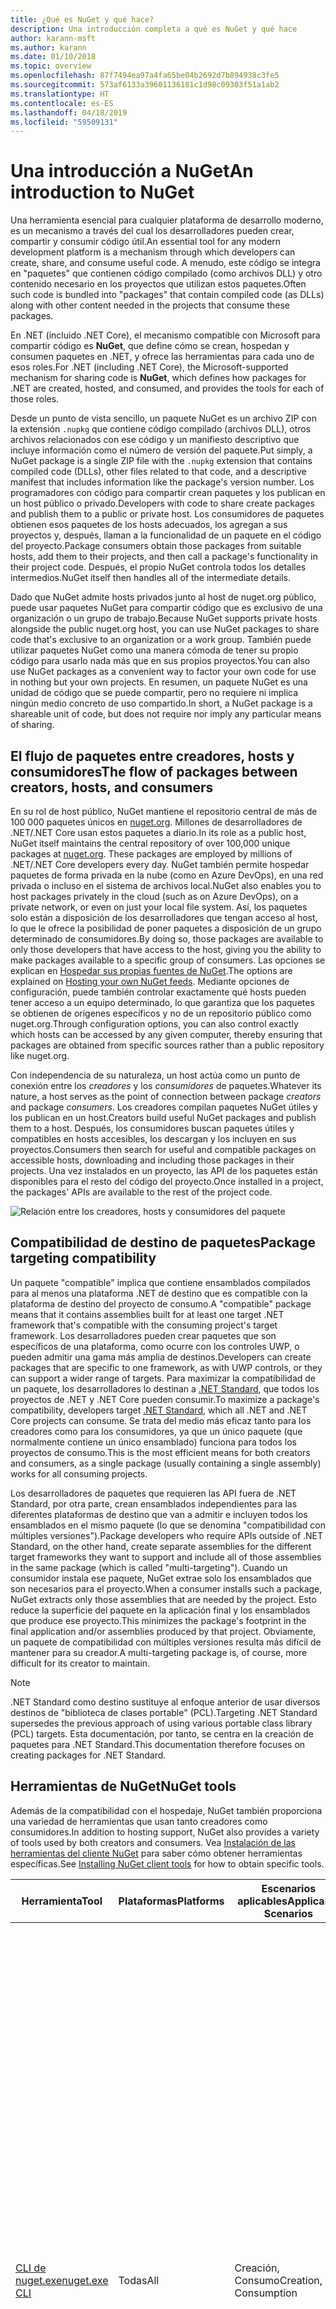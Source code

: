 ```yaml
---
title: ¿Qué es NuGet y qué hace?
description: Una introducción completa a qué es NuGet y qué hace
author: karann-msft
ms.author: karann
ms.date: 01/10/2018
ms.topic: overview
ms.openlocfilehash: 87f7494ea97a4fa65be04b2692d7b894938c3fe5
ms.sourcegitcommit: 573af6133a39601136181c1d98c09303f51a1ab2
ms.translationtype: HT
ms.contentlocale: es-ES
ms.lasthandoff: 04/18/2019
ms.locfileid: "59509131"
---
```

# <a name="an-introduction-to-nuget"></a><span data-ttu-id="dc6cf-103">Una introducción a NuGet</span><span class="sxs-lookup"><span data-stu-id="dc6cf-103">An introduction to NuGet</span></span>

<span data-ttu-id="dc6cf-104">Una herramienta esencial para cualquier plataforma de desarrollo moderno, es un mecanismo a través del cual los desarrolladores pueden crear, compartir y consumir código útil.</span><span class="sxs-lookup"><span data-stu-id="dc6cf-104">An essential tool for any modern development platform is a mechanism through which developers can create, share, and consume useful code.</span></span> <span data-ttu-id="dc6cf-105">A menudo, este código se integra en "paquetes" que contienen código compilado (como archivos DLL) y otro contenido necesario en los proyectos que utilizan estos paquetes.</span><span class="sxs-lookup"><span data-stu-id="dc6cf-105">Often such code is bundled into "packages" that contain compiled code (as DLLs) along with other content needed in the projects that consume these packages.</span></span>

<span data-ttu-id="dc6cf-106">En .NET (incluido .NET Core), el mecanismo compatible con Microsoft para compartir código es **NuGet**, que define cómo se crean, hospedan y consumen paquetes en .NET, y ofrece las herramientas para cada uno de esos roles.</span><span class="sxs-lookup"><span data-stu-id="dc6cf-106">For .NET (including .NET Core), the Microsoft-supported mechanism for sharing code is **NuGet**, which defines how packages for .NET are created, hosted, and consumed, and provides the tools for each of those roles.</span></span>

<span data-ttu-id="dc6cf-107">Desde un punto de vista sencillo, un paquete NuGet es un archivo ZIP con la extensión `.nupkg` que contiene código compilado (archivos DLL), otros archivos relacionados con ese código y un manifiesto descriptivo que incluye información como el número de versión del paquete.</span><span class="sxs-lookup"><span data-stu-id="dc6cf-107">Put simply, a NuGet package is a single ZIP file with the `.nupkg` extension that contains compiled code (DLLs), other files related to that code, and a descriptive manifest that includes information like the package's version number.</span></span> <span data-ttu-id="dc6cf-108">Los programadores con código para compartir crean paquetes y los publican en un host público o privado.</span><span class="sxs-lookup"><span data-stu-id="dc6cf-108">Developers with code to share create packages and publish them to a public or private host.</span></span> <span data-ttu-id="dc6cf-109">Los consumidores de paquetes obtienen esos paquetes de los hosts adecuados, los agregan a sus proyectos y, después, llaman a la funcionalidad de un paquete en el código del proyecto.</span><span class="sxs-lookup"><span data-stu-id="dc6cf-109">Package consumers obtain those packages from suitable hosts, add them to their projects, and then call a package's functionality in their project code.</span></span> <span data-ttu-id="dc6cf-110">Después, el propio NuGet controla todos los detalles intermedios.</span><span class="sxs-lookup"><span data-stu-id="dc6cf-110">NuGet itself then handles all of the intermediate details.</span></span>

<span data-ttu-id="dc6cf-111">Dado que NuGet admite hosts privados junto al host de nuget.org público, puede usar paquetes NuGet para compartir código que es exclusivo de una organización o un grupo de trabajo.</span><span class="sxs-lookup"><span data-stu-id="dc6cf-111">Because NuGet supports private hosts alongside the public nuget.org host, you can use NuGet packages to share code that's exclusive to an organization or a work group.</span></span> <span data-ttu-id="dc6cf-112">También puede utilizar paquetes NuGet como una manera cómoda de tener su propio código para usarlo nada más que en sus propios proyectos.</span><span class="sxs-lookup"><span data-stu-id="dc6cf-112">You can also use NuGet packages as a convenient way to factor your own code for use in nothing but your own projects.</span></span> <span data-ttu-id="dc6cf-113">En resumen, un paquete NuGet es una unidad de código que se puede compartir, pero no requiere ni implica ningún medio concreto de uso compartido.</span><span class="sxs-lookup"><span data-stu-id="dc6cf-113">In short, a NuGet package is a shareable unit of code, but does not require nor imply any particular means of sharing.</span></span>

## <a name="the-flow-of-packages-between-creators-hosts-and-consumers"></a><span data-ttu-id="dc6cf-114">El flujo de paquetes entre creadores, hosts y consumidores</span><span class="sxs-lookup"><span data-stu-id="dc6cf-114">The flow of packages between creators, hosts, and consumers</span></span>

<span data-ttu-id="dc6cf-115">En su rol de host público, NuGet mantiene el repositorio central de más de 100 000 paquetes únicos en [nuget.org](https://www.nuget.org). Millones de desarrolladores de .NET/.NET Core usan estos paquetes a diario.</span><span class="sxs-lookup"><span data-stu-id="dc6cf-115">In its role as a public host, NuGet itself maintains the central repository of over 100,000 unique packages at [nuget.org](https://www.nuget.org). These packages are employed by millions of .NET/.NET Core developers every day.</span></span> <span data-ttu-id="dc6cf-116">NuGet también permite hospedar paquetes de forma privada en la nube (como en Azure DevOps), en una red privada o incluso en el sistema de archivos local.</span><span class="sxs-lookup"><span data-stu-id="dc6cf-116">NuGet also enables you to host packages privately in the cloud (such as on Azure DevOps), on a private network, or even on just your local file system.</span></span> <span data-ttu-id="dc6cf-117">Así, los paquetes solo están a disposición de los desarrolladores que tengan acceso al host, lo que le ofrece la posibilidad de poner paquetes a disposición de un grupo determinado de consumidores.</span><span class="sxs-lookup"><span data-stu-id="dc6cf-117">By doing so, those packages are available to only those developers that have access to the host, giving you the ability to make packages available to a specific group of consumers.</span></span> <span data-ttu-id="dc6cf-118">Las opciones se explican en [Hospedar sus propias fuentes de NuGet](hosting-packages/overview.md).</span><span class="sxs-lookup"><span data-stu-id="dc6cf-118">The options are explained on [Hosting your own NuGet feeds](hosting-packages/overview.md).</span></span> <span data-ttu-id="dc6cf-119">Mediante opciones de configuración, puede también controlar exactamente qué hosts pueden tener acceso a un equipo determinado, lo que garantiza que los paquetes se obtienen de orígenes específicos y no de un repositorio público como nuget.org.</span><span class="sxs-lookup"><span data-stu-id="dc6cf-119">Through configuration options, you can also control exactly which hosts can be accessed by any given computer, thereby ensuring that packages are obtained from specific sources rather than a public repository like nuget.org.</span></span>

<span data-ttu-id="dc6cf-120">Con independencia de su naturaleza, un host actúa como un punto de conexión entre los *creadores* y los *consumidores* de paquetes.</span><span class="sxs-lookup"><span data-stu-id="dc6cf-120">Whatever its nature, a host serves as the point of connection between package *creators* and package *consumers*.</span></span> <span data-ttu-id="dc6cf-121">Los creadores compilan paquetes NuGet útiles y los publican en un host.</span><span class="sxs-lookup"><span data-stu-id="dc6cf-121">Creators build useful NuGet packages and publish them to a host.</span></span> <span data-ttu-id="dc6cf-122">Después, los consumidores buscan paquetes útiles y compatibles en hosts accesibles, los descargan y los incluyen en sus proyectos.</span><span class="sxs-lookup"><span data-stu-id="dc6cf-122">Consumers then search for useful and compatible packages on accessible hosts, downloading and including those packages in their projects.</span></span> <span data-ttu-id="dc6cf-123">Una vez instalados en un proyecto, las API de los paquetes están disponibles para el resto del código del proyecto.</span><span class="sxs-lookup"><span data-stu-id="dc6cf-123">Once installed in a project, the packages' APIs are available to the rest of the project code.</span></span>

![Relación entre los creadores, hosts y consumidores del paquete](media/nuget-roles.png)

## <a name="package-targeting-compatibility"></a><span data-ttu-id="dc6cf-125">Compatibilidad de destino de paquetes</span><span class="sxs-lookup"><span data-stu-id="dc6cf-125">Package targeting compatibility</span></span>

<span data-ttu-id="dc6cf-126">Un paquete "compatible" implica que contiene ensamblados compilados para al menos una plataforma .NET de destino que es compatible con la plataforma de destino del proyecto de consumo.</span><span class="sxs-lookup"><span data-stu-id="dc6cf-126">A "compatible" package means that it contains assemblies built for at least one target .NET framework that's compatible with the consuming project's target framework.</span></span> <span data-ttu-id="dc6cf-127">Los desarrolladores pueden crear paquetes que son específicos de una plataforma, como ocurre con los controles UWP, o pueden admitir una gama más amplia de destinos.</span><span class="sxs-lookup"><span data-stu-id="dc6cf-127">Developers can create packages that are specific to one framework, as with UWP controls, or they can support a wider range of targets.</span></span> <span data-ttu-id="dc6cf-128">Para maximizar la compatibilidad de un paquete, los desarrolladores lo destinan a [.NET Standard](/dotnet/standard/net-standard), que todos los proyectos de .NET y .NET Core pueden consumir.</span><span class="sxs-lookup"><span data-stu-id="dc6cf-128">To maximize a package's compatibility, developers target [.NET Standard](/dotnet/standard/net-standard), which all .NET and .NET Core projects can consume.</span></span> <span data-ttu-id="dc6cf-129">Se trata del medio más eficaz tanto para los creadores como para los consumidores, ya que un único paquete (que normalmente contiene un único ensamblado) funciona para todos los proyectos de consumo.</span><span class="sxs-lookup"><span data-stu-id="dc6cf-129">This is the most efficient means for both creators and consumers, as a single package (usually containing a single assembly) works for all consuming projects.</span></span>

<span data-ttu-id="dc6cf-130">Los desarrolladores de paquetes que requieren las API fuera de .NET Standard, por otra parte, crean ensamblados independientes para las diferentes plataformas de destino que van a admitir e incluyen todos los ensamblados en el mismo paquete (lo que se denomina "compatibilidad con múltiples versiones").</span><span class="sxs-lookup"><span data-stu-id="dc6cf-130">Package developers who require APIs outside of .NET Standard, on the other hand, create separate assemblies for the different target frameworks they want to support and include all of those assemblies in the same package (which is called "multi-targeting").</span></span> <span data-ttu-id="dc6cf-131">Cuando un consumidor instala ese paquete, NuGet extrae solo los ensamblados que son necesarios para el proyecto.</span><span class="sxs-lookup"><span data-stu-id="dc6cf-131">When a consumer installs such a package, NuGet extracts only those assemblies that are needed by the project.</span></span> <span data-ttu-id="dc6cf-132">Esto reduce la superficie del paquete en la aplicación final y los ensamblados que produce ese proyecto.</span><span class="sxs-lookup"><span data-stu-id="dc6cf-132">This minimizes the package's footprint in the final application and/or assemblies produced by that project.</span></span> <span data-ttu-id="dc6cf-133">Obviamente, un paquete de compatibilidad con múltiples versiones resulta más difícil de mantener para su creador.</span><span class="sxs-lookup"><span data-stu-id="dc6cf-133">A multi-targeting package is, of course, more difficult for its creator to maintain.</span></span>

> [!Note]
> <span data-ttu-id="dc6cf-134">.NET Standard como destino sustituye al enfoque anterior de usar diversos destinos de "biblioteca de clases portable" (PCL).</span><span class="sxs-lookup"><span data-stu-id="dc6cf-134">Targeting .NET Standard supersedes the previous approach of using various portable class library (PCL) targets.</span></span> <span data-ttu-id="dc6cf-135">Esta documentación, por tanto, se centra en la creación de paquetes para .NET Standard.</span><span class="sxs-lookup"><span data-stu-id="dc6cf-135">This documentation therefore focuses on creating packages for .NET Standard.</span></span>

## <a name="nuget-tools"></a><span data-ttu-id="dc6cf-136">Herramientas de NuGet</span><span class="sxs-lookup"><span data-stu-id="dc6cf-136">NuGet tools</span></span>

<span data-ttu-id="dc6cf-137">Además de la compatibilidad con el hospedaje, NuGet también proporciona una variedad de herramientas que usan tanto creadores como consumidores.</span><span class="sxs-lookup"><span data-stu-id="dc6cf-137">In addition to hosting support, NuGet also provides a variety of tools used by both creators and consumers.</span></span> <span data-ttu-id="dc6cf-138">Vea [Instalación de las herramientas del cliente NuGet](install-nuget-client-tools.md) para saber cómo obtener herramientas específicas.</span><span class="sxs-lookup"><span data-stu-id="dc6cf-138">See [Installing NuGet client tools](install-nuget-client-tools.md) for how to obtain specific tools.</span></span>

| <span data-ttu-id="dc6cf-139">Herramienta</span><span class="sxs-lookup"><span data-stu-id="dc6cf-139">Tool</span></span> | <span data-ttu-id="dc6cf-140">Plataformas</span><span class="sxs-lookup"><span data-stu-id="dc6cf-140">Platforms</span></span> | <span data-ttu-id="dc6cf-141">Escenarios aplicables</span><span class="sxs-lookup"><span data-stu-id="dc6cf-141">Applicable Scenarios</span></span> | <span data-ttu-id="dc6cf-142">Descripción</span><span class="sxs-lookup"><span data-stu-id="dc6cf-142">Description</span></span> |
| --- | --- | --- | --- |
| [<span data-ttu-id="dc6cf-143">CLI de nuget.exe</span><span class="sxs-lookup"><span data-stu-id="dc6cf-143">nuget.exe CLI</span></span>](tools/nuget-exe-cli-reference.md) | <span data-ttu-id="dc6cf-144">Todas</span><span class="sxs-lookup"><span data-stu-id="dc6cf-144">All</span></span> | <span data-ttu-id="dc6cf-145">Creación, Consumo</span><span class="sxs-lookup"><span data-stu-id="dc6cf-145">Creation, Consumption</span></span> | <span data-ttu-id="dc6cf-146">Proporciona todas las funcionalidades de NuGet, con algunos comandos que se aplican de forma específica a los creadores del paquete, otros solo a los consumidores y otros a ambos.</span><span class="sxs-lookup"><span data-stu-id="dc6cf-146">Provides all NuGet capabilities, with some commands applying specifically to package creators, some applying only to consumers, and others applying to both.</span></span> <span data-ttu-id="dc6cf-147">Por ejemplo, los creadores de paquetes usan el comando `nuget pack` para crear un paquete a partir de varios ensamblados y archivos relacionados, los consumidores de paquetes usan `nuget install` para incluir los paquetes en una carpeta de proyecto y todos usan `nuget config` para establecer variables de configuración de NuGet.</span><span class="sxs-lookup"><span data-stu-id="dc6cf-147">For example, package creators use the `nuget pack` command to create a package from various assemblies and related files, package consumers use `nuget install` to include packages in a project folder, and everyone uses `nuget config` to set NuGet configuration variables.</span></span> <span data-ttu-id="dc6cf-148">Como herramienta independiente de la plataforma, la CLI de NuGet no interactúa con proyectos de Visual Studio.</span><span class="sxs-lookup"><span data-stu-id="dc6cf-148">As a platform-agnostic tool, the NuGet CLI does not interact with Visual Studio projects.</span></span> |
| [<span data-ttu-id="dc6cf-149">CLI de dotnet</span><span class="sxs-lookup"><span data-stu-id="dc6cf-149">dotnet CLI</span></span>](tools/dotnet-Commands.md) | <span data-ttu-id="dc6cf-150">Todas</span><span class="sxs-lookup"><span data-stu-id="dc6cf-150">All</span></span> | <span data-ttu-id="dc6cf-151">Creación, Consumo</span><span class="sxs-lookup"><span data-stu-id="dc6cf-151">Creation, Consumption</span></span> | <span data-ttu-id="dc6cf-152">Ofrece determinadas funcionalidades de la CLI de NuGet directamente en la cadena de herramientas de .NET Core.</span><span class="sxs-lookup"><span data-stu-id="dc6cf-152">Provides certain NuGet CLI capabilities directly within the .NET Core tool chain.</span></span> <span data-ttu-id="dc6cf-153">Al igual que con la CLI de NuGet, la CLI de dotnet no interactúa con proyectos de Visual Studio.</span><span class="sxs-lookup"><span data-stu-id="dc6cf-153">As with the NuGet CLI, the dotnet CLI does not interact with Visual Studio projects.</span></span> |
| [<span data-ttu-id="dc6cf-154">Consola del Administrador de paquetes</span><span class="sxs-lookup"><span data-stu-id="dc6cf-154">Package Manager Console</span></span>](tools/package-manager-console.md) | <span data-ttu-id="dc6cf-155">Visual Studio en Windows</span><span class="sxs-lookup"><span data-stu-id="dc6cf-155">Visual Studio on Windows</span></span> | <span data-ttu-id="dc6cf-156">Consumo</span><span class="sxs-lookup"><span data-stu-id="dc6cf-156">Consumption</span></span> | <span data-ttu-id="dc6cf-157">Ofrece [comandos de PowerShell](tools/Powershell-Reference.md) para instalar y administrar paquetes en proyectos de Visual Studio.</span><span class="sxs-lookup"><span data-stu-id="dc6cf-157">Provides [PowerShell commands](tools/Powershell-Reference.md) for installing and managing packages in Visual Studio projects.</span></span> |
| [<span data-ttu-id="dc6cf-158">Interfaz de usuario del administrador de paquetes</span><span class="sxs-lookup"><span data-stu-id="dc6cf-158">Package Manager UI</span></span>](tools/package-manager-ui.md) | <span data-ttu-id="dc6cf-159">Visual Studio en Windows</span><span class="sxs-lookup"><span data-stu-id="dc6cf-159">Visual Studio on Windows</span></span> | <span data-ttu-id="dc6cf-160">Consumo</span><span class="sxs-lookup"><span data-stu-id="dc6cf-160">Consumption</span></span> | <span data-ttu-id="dc6cf-161">Ofrece una interfaz de usuario fácil de usar para instalar y administrar paquetes en proyectos de Visual Studio.</span><span class="sxs-lookup"><span data-stu-id="dc6cf-161">Provides an easy-to-use UI for installing and managing packages in Visual Studio projects.</span></span> |
| [<span data-ttu-id="dc6cf-162">Administrar la interfaz de usuario de NuGet</span><span class="sxs-lookup"><span data-stu-id="dc6cf-162">Manage NuGet UI</span></span>](/visualstudio/mac/nuget-walkthrough) | <span data-ttu-id="dc6cf-163">Visual Studio para Mac</span><span class="sxs-lookup"><span data-stu-id="dc6cf-163">Visual Studio for Mac</span></span> | <span data-ttu-id="dc6cf-164">Consumo</span><span class="sxs-lookup"><span data-stu-id="dc6cf-164">Consumption</span></span> | <span data-ttu-id="dc6cf-165">Ofrece una interfaz de usuario fácil de usar para instalar y administrar paquetes en proyectos de Visual Studio para Mac.</span><span class="sxs-lookup"><span data-stu-id="dc6cf-165">Provide an easy-to-use UI for installing and managing packages in Visual Studio for Mac projects.</span></span> |
| [<span data-ttu-id="dc6cf-166">MSBuild</span><span class="sxs-lookup"><span data-stu-id="dc6cf-166">MSBuild</span></span>](reference/msbuild-targets.md) | <span data-ttu-id="dc6cf-167">Windows</span><span class="sxs-lookup"><span data-stu-id="dc6cf-167">Windows</span></span> | <span data-ttu-id="dc6cf-168">Creación, Consumo</span><span class="sxs-lookup"><span data-stu-id="dc6cf-168">Creation, Consumption</span></span> | <span data-ttu-id="dc6cf-169">Ofrece la posibilidad de crear y restaurar los paquetes que se usan en un proyecto directamente a través de la cadena de herramientas de MSBuild.</span><span class="sxs-lookup"><span data-stu-id="dc6cf-169">Provides the ability to create packages and restore packages used in a project directly through the MSBuild tool chain.</span></span> |

<span data-ttu-id="dc6cf-170">Como puede ver, las herramientas de NuGet con las que trabaja dependen en gran medida de si se crean, consumen o publican paquetes, así como de la plataforma en la que se trabaja.</span><span class="sxs-lookup"><span data-stu-id="dc6cf-170">As you can see, the NuGet tools you work with depend greatly on whether you're creating, consuming, or publishing packages, and the platform on which you're working.</span></span> <span data-ttu-id="dc6cf-171">Los creadores de paquetes también suelen ser consumidores, dado que se basan en la funcionalidad que existe en otros paquetes NuGet.</span><span class="sxs-lookup"><span data-stu-id="dc6cf-171">Package creators are typically also consumers, as they build on top of functionality that exists in other NuGet packages.</span></span> <span data-ttu-id="dc6cf-172">Y esos paquetes, por supuesto, pueden a su vez depender de otros.</span><span class="sxs-lookup"><span data-stu-id="dc6cf-172">And those packages, of course, may in turn depend on still others.</span></span>

<span data-ttu-id="dc6cf-173">Para obtener más información, comience por los artículos [Flujo de trabajo de creación de paquetes](create-packages/Overview-and-Workflow.md) y [Flujo de trabajo de consumo de paquetes](consume-packages/Overview-and-Workflow.md).</span><span class="sxs-lookup"><span data-stu-id="dc6cf-173">For more information, start with the [Package creation workflow](create-packages/Overview-and-Workflow.md) and [Package consumption workflow](consume-packages/Overview-and-Workflow.md) articles.</span></span>

## <a name="managing-dependencies"></a><span data-ttu-id="dc6cf-174">Administración de dependencias</span><span class="sxs-lookup"><span data-stu-id="dc6cf-174">Managing dependencies</span></span>

<span data-ttu-id="dc6cf-175">La posibilidad de basarse en el trabajo de otros usuarios fácilmente es una de las características más eficaces de un sistema de administración de paquetes.</span><span class="sxs-lookup"><span data-stu-id="dc6cf-175">The ability to easily build on the work of others is one of most powerful features of a package management system.</span></span> <span data-ttu-id="dc6cf-176">En consecuencia, gran parte de lo que hace NuGet consiste en administrar ese "gráfico" o árbol de dependencias en nombre de un proyecto.</span><span class="sxs-lookup"><span data-stu-id="dc6cf-176">Accordingly, much of what NuGet does is managing that dependency tree or "graph" on behalf of a project.</span></span> <span data-ttu-id="dc6cf-177">Dicho simplemente, solo se tiene que preocupar por los paquetes que use directamente en un proyecto.</span><span class="sxs-lookup"><span data-stu-id="dc6cf-177">Simply said, you need only concern yourself with those packages that you're directly using in a project.</span></span> <span data-ttu-id="dc6cf-178">Si alguno de esos paquetes consume otros paquetes (que, a su vez, pueden consumir otros), NuGet se encarga de todas esas dependencias de nivel inferior.</span><span class="sxs-lookup"><span data-stu-id="dc6cf-178">If any of those packages themselves consume other packages (which can, in turn, consume still others), NuGet takes care of all those down-level dependencies.</span></span>

<span data-ttu-id="dc6cf-179">En la imagen siguiente se muestra un proyecto que depende de cinco paquetes que, a su vez, dependen de otros varios.</span><span class="sxs-lookup"><span data-stu-id="dc6cf-179">The following image shows a project that depends on five packages, which in turn depend on a number of others.</span></span>

![Un gráfico de dependencias de NuGet de ejemplo para un proyecto de .NET](media/dependency-graph.png)

<span data-ttu-id="dc6cf-181">Tenga en cuenta que algunos paquetes aparecen varias veces en el gráfico de dependencias.</span><span class="sxs-lookup"><span data-stu-id="dc6cf-181">Notice that some packages appear multiple times in the dependency graph.</span></span> <span data-ttu-id="dc6cf-182">Por ejemplo, hay tres consumidores diferentes del paquete B, y es posible que cada consumidor también especifique una versión diferente de ese paquete (no se muestra).</span><span class="sxs-lookup"><span data-stu-id="dc6cf-182">For example, there are three different consumers of package B, and each consumer might also specify a different version for that package (not shown).</span></span> <span data-ttu-id="dc6cf-183">Se trata de un hecho frecuente, especialmente para los paquetes más ampliamente utilizados.</span><span class="sxs-lookup"><span data-stu-id="dc6cf-183">This is a common occurrence, especially for widely-used packages.</span></span> <span data-ttu-id="dc6cf-184">Afortunadamente, NuGet se encarga del trabajo duro de determinar exactamente qué versión del paquete B satisface a todos los consumidores.</span><span class="sxs-lookup"><span data-stu-id="dc6cf-184">NuGet fortunately does all the hard work to determine exactly which version of package B satisfies all consumers.</span></span> <span data-ttu-id="dc6cf-185">NuGet hace lo mismo para todos los demás paquetes, sin importar la complejidad del gráfico de dependencia.</span><span class="sxs-lookup"><span data-stu-id="dc6cf-185">NuGet then does the same for all other packages, no matter how deep the dependency graph.</span></span>

<span data-ttu-id="dc6cf-186">Para obtener más información sobre cómo realiza NuGet este servicio, vea [Resolución de dependencias](consume-packages/dependency-resolution.md).</span><span class="sxs-lookup"><span data-stu-id="dc6cf-186">For more details on how NuGet performs this service, see [Dependency resolution](consume-packages/dependency-resolution.md).</span></span>

## <a name="tracking-references-and-restoring-packages"></a><span data-ttu-id="dc6cf-187">Seguimiento de referencias y restauración de paquetes</span><span class="sxs-lookup"><span data-stu-id="dc6cf-187">Tracking references and restoring packages</span></span>

<span data-ttu-id="dc6cf-188">Dado que los proyectos se pueden mover fácilmente entre equipos de desarrolladores, repositorios de control de código fuente, servidores de compilación, etc., no resulta práctico mantener los ensamblados binarios de los paquetes NuGet enlazados directamente a un proyecto.</span><span class="sxs-lookup"><span data-stu-id="dc6cf-188">Because projects can easily move between developer computers, source control repositories, build servers, and so forth, it's highly impractical to keep the binary assemblies of NuGet packages directly bound to a project.</span></span> <span data-ttu-id="dc6cf-189">De hacerlo, se produciría un sobredimensionamiento innecesario de cada copia del proyecto (y, por tanto, se desperdiciaría espacio en los repositorios de control de código fuente).</span><span class="sxs-lookup"><span data-stu-id="dc6cf-189">Doing so would make each copy of the project unnecessarily bloated (and thereby waste space in source control repositories).</span></span> <span data-ttu-id="dc6cf-190">Además, sería muy difícil actualizar los archivos binarios del paquete a versiones más recientes, ya que habría que aplicar las actualizaciones en todas las copias del proyecto.</span><span class="sxs-lookup"><span data-stu-id="dc6cf-190">It would also make it very difficult to update package binaries to newer versions as updates would have to be applied across all copies of the project.</span></span>

<span data-ttu-id="dc6cf-191">En lugar de ello, NuGet mantiene una lista de referencias simples de los paquetes en los que se basa un proyecto, que incluye las dependencias de nivel superior y de nivel inferior.</span><span class="sxs-lookup"><span data-stu-id="dc6cf-191">NuGet instead maintains a simple reference list of the packages upon which a project depends, including both top-level and down-level dependencies.</span></span> <span data-ttu-id="dc6cf-192">Es decir, siempre que se instala un paquete de algún host en un proyecto, NuGet registra el identificador y el número de versión del paquete en la lista de referencias.</span><span class="sxs-lookup"><span data-stu-id="dc6cf-192">That is, whenever you install a package from some host into a project, NuGet records the package identifier and version number in the reference list.</span></span> <span data-ttu-id="dc6cf-193">(Al desinstalar un paquete, evidentemente se quita de la lista). NuGet después ofrece un medio para restaurar todos los paquetes a los que se hace referencia, tal y como se describe en [Restauración de paquetes](consume-packages/package-restore.md).</span><span class="sxs-lookup"><span data-stu-id="dc6cf-193">(Uninstalling a package, of course, removes it from the list.) NuGet then provides a means to restore all referenced packages upon request, as described on [Package restore](consume-packages/package-restore.md).</span></span>

![Una lista de referencias de NuGet se crea al instalar el paquete y se puede usar para restaurar los paquetes en otro lugar](media/nuget-restore.png)

<span data-ttu-id="dc6cf-195">Solo con la lista de referencias, NuGet puede reinstalar (es decir, *restaurar*) todos los paquetes de hosts públicos y privados en cualquier momento posterior.</span><span class="sxs-lookup"><span data-stu-id="dc6cf-195">With only the reference list, NuGet can then reinstall&mdash;that is, *restore*&mdash;all of those packages from public and/or private hosts at any later time.</span></span> <span data-ttu-id="dc6cf-196">Al confirmar un proyecto en el control de código fuente o compartirlo de alguna otra manera, solo se incluye la lista de referencias, no los archivos binarios del paquete (vea [Paquetes y control de código fuente](consume-packages/packages-and-source-control.md)).</span><span class="sxs-lookup"><span data-stu-id="dc6cf-196">When committing a project to source control, or sharing it in some other way, you include only the reference list and exclude any package binaries (see [Packages and source control](consume-packages/packages-and-source-control.md).)</span></span>

<span data-ttu-id="dc6cf-197">El equipo que recibe un proyecto, como un servidor de compilación que obtiene una copia del proyecto como parte de un sistema de implementación automatizada, simplemente solicita a NuGet que restaure las dependencias cuando sea necesario.</span><span class="sxs-lookup"><span data-stu-id="dc6cf-197">The computer that receives a project, such as a build server obtaining a copy of the project as part of an automated deployment system, simply asks NuGet to restore dependencies whenever they're needed.</span></span> <span data-ttu-id="dc6cf-198">Los sistemas de compilación como Azure DevOps proporcionan pasos de "restauración de NuGet" para este propósito exacto.</span><span class="sxs-lookup"><span data-stu-id="dc6cf-198">Build systems like Azure DevOps provide "NuGet restore" steps for this exact purpose.</span></span> <span data-ttu-id="dc6cf-199">De forma similar, cuando los desarrolladores obtienen una copia de un proyecto (como al clonar un repositorio), pueden invocar un comando como `nuget restore` (CLI de NuGet), `dotnet restore` (CLI de dotnet), o `Install-Package` (consola del Administrador de paquetes) para obtener todos los paquetes necesarios.</span><span class="sxs-lookup"><span data-stu-id="dc6cf-199">Similarly, when developers obtain a copy of a project (as when cloning a repository), they can invoke command like `nuget restore` (NuGet CLI), `dotnet restore` (dotnet CLI), or `Install-Package` (Package Manager Console) to obtain all the necessary packages.</span></span> <span data-ttu-id="dc6cf-200">Visual Studio, por su parte, restaura automáticamente los paquetes al compilar un proyecto (siempre que la restauración automática esté habilitada, tal y como se describe en [Restauración de paquetes](consume-packages/package-restore.md)).</span><span class="sxs-lookup"><span data-stu-id="dc6cf-200">Visual Studio, for its part, automatically restores packages when building a project (provided that automatic restore is enabled, as described on [Package restore](consume-packages/package-restore.md)).</span></span>

<span data-ttu-id="dc6cf-201">Claramente, el rol principal de NuGet que interesa a los desarrolladores es que mantenga esa lista de referencias en nombre del proyecto y que proporcione los medios para restaurar de forma eficaz (y actualizar) los paquetes a los que se hace referencia.</span><span class="sxs-lookup"><span data-stu-id="dc6cf-201">Clearly, then, NuGet's primary role where developers are concerned is maintaining that reference list on behalf of your project and providing the means to efficiently restore (and update) those referenced packages.</span></span> <span data-ttu-id="dc6cf-202">Esta lista se mantiene en uno de los dos *formatos de administración de paquetes*, que se denominan:</span><span class="sxs-lookup"><span data-stu-id="dc6cf-202">This list is maintained in one of two *package management formats*, as they're called:</span></span>

- <span data-ttu-id="dc6cf-203">[`packages.config`](reference/packages-config.md): *(NuGet 1.0 y versiones posteriores)* un archivo XML que mantiene una lista plana de todas las dependencias del proyecto, incluidas las dependencias de otros paquetes instalados.</span><span class="sxs-lookup"><span data-stu-id="dc6cf-203">[`packages.config`](reference/packages-config.md): *(NuGet 1.0+)* An XML file that maintains a flat list of all dependencies in the project, including the dependencies of other installed packages.</span></span> <span data-ttu-id="dc6cf-204">Los paquetes instalados o restaurados se almacenan en una carpeta `packages`.</span><span class="sxs-lookup"><span data-stu-id="dc6cf-204">Installed or restored packages are stored in a `packages` folder.</span></span>

- <span data-ttu-id="dc6cf-205">[PackageReference](consume-packages/package-references-in-project-files.md) (o "referencias de paquetes en archivos de proyecto") | *(NuGet 4.0 y versiones posteriores)* mantiene una lista de las dependencias de nivel superior de un proyecto directamente en el archivo de proyecto, por lo que no se necesita un archivo independiente.</span><span class="sxs-lookup"><span data-stu-id="dc6cf-205">[PackageReference](consume-packages/package-references-in-project-files.md) (or "package references in project files") | *(NuGet 4.0+)* Maintains a list of a project's top-level dependencies directly within the project file, so no separate file is needed.</span></span> <span data-ttu-id="dc6cf-206">Se genera dinámicamente un archivo asociado, `obj/project.assets.json`, que administra el gráfico de dependencias general de los paquetes que un proyecto utiliza con todas las dependencias de nivel inferior.</span><span class="sxs-lookup"><span data-stu-id="dc6cf-206">An associated file, `obj/project.assets.json`, is dynamically generated to manage the overall dependency graph of the packages that a project uses along with all down-level dependencies.</span></span> <span data-ttu-id="dc6cf-207">Siempre se utiliza PackageReference en los proyectos de .NET Core.</span><span class="sxs-lookup"><span data-stu-id="dc6cf-207">PackageReference is always used by .NET Core projects.</span></span>

<span data-ttu-id="dc6cf-208">El formato de administración de paquetes que se usa en un proyecto determinado depende del tipo de proyecto y la versión disponible de NuGet (y/o Visual Studio).</span><span class="sxs-lookup"><span data-stu-id="dc6cf-208">Which package management format is employed in any given project depends on the project type, and the available version of NuGet (and/or Visual Studio).</span></span> <span data-ttu-id="dc6cf-209">Para comprobar qué formato se usa, solo hay que buscar `packages.config` en la raíz del proyecto después de instalar el primer paquete.</span><span class="sxs-lookup"><span data-stu-id="dc6cf-209">To check what format is being used, simply look for `packages.config` in the project root after installing your first package.</span></span> <span data-ttu-id="dc6cf-210">Si no ve ese archivo, busque directamente un elemento \<PackageReference\> en el archivo de proyecto.</span><span class="sxs-lookup"><span data-stu-id="dc6cf-210">If you don't have that file, look in the project file directly for a \<PackageReference\> element.</span></span>

<span data-ttu-id="dc6cf-211">Si se puede elegir, se recomienda utilizar PackageReference.</span><span class="sxs-lookup"><span data-stu-id="dc6cf-211">When you have a choice, we recommend using PackageReference.</span></span> <span data-ttu-id="dc6cf-212">`packages.config` se mantiene con fines de herencia y ya no está en desarrollo activo.</span><span class="sxs-lookup"><span data-stu-id="dc6cf-212">`packages.config` is maintained for legacy purposes and is no longer under active development.</span></span>

> [!Tip]
> <span data-ttu-id="dc6cf-213">Diversos comandos de la CLI de `nuget.exe`, como `nuget install`, no agregan automáticamente el paquete a la lista de referencia.</span><span class="sxs-lookup"><span data-stu-id="dc6cf-213">Various `nuget.exe` CLI commands, like `nuget install`, do not automatically add the package to the reference list.</span></span> <span data-ttu-id="dc6cf-214">La lista se actualiza al instalar un paquete con el Administrador de paquetes de Visual Studio (interfaz de usuario o consola) y con la CLI de `dotnet.exe`.</span><span class="sxs-lookup"><span data-stu-id="dc6cf-214">The list is updated when installing a package with the Visual Studio Package Manager (UI or Console), and with `dotnet.exe` CLI.</span></span>

## <a name="what-else-does-nuget-do"></a><span data-ttu-id="dc6cf-215">¿Qué más hace NuGet?</span><span class="sxs-lookup"><span data-stu-id="dc6cf-215">What else does NuGet do?</span></span>

<span data-ttu-id="dc6cf-216">Hasta ahora ha aprendido las siguientes características de NuGet:</span><span class="sxs-lookup"><span data-stu-id="dc6cf-216">So far you've learned the following characteristics of NuGet:</span></span>

- <span data-ttu-id="dc6cf-217">NuGet ofrece el repositorio central nuget.org con compatibilidad de hospedaje privado.</span><span class="sxs-lookup"><span data-stu-id="dc6cf-217">NuGet provides the central nuget.org repository with support for private hosting.</span></span>
- <span data-ttu-id="dc6cf-218">NuGet proporciona a los desarrolladores las herramientas que necesitan para crear, publicar y consumir paquetes.</span><span class="sxs-lookup"><span data-stu-id="dc6cf-218">NuGet provides the tools developers need for creating, publishing, and consuming packages.</span></span>
- <span data-ttu-id="dc6cf-219">Y lo más importante, NuGet mantiene una lista de referencias de los paquetes que se usan en un proyecto y permite restaurar y actualizar los paquetes de esa lista.</span><span class="sxs-lookup"><span data-stu-id="dc6cf-219">Most importantly, NuGet maintains a reference list of packages used in a project and the ability to restore and update those packages from that list.</span></span>

<span data-ttu-id="dc6cf-220">Para que estos procesos funcionen de forma eficaz, NuGet realiza algunas optimizaciones en segundo plano.</span><span class="sxs-lookup"><span data-stu-id="dc6cf-220">To make these processes work efficiently, NuGet does some behind-the-scenes optimizations.</span></span> <span data-ttu-id="dc6cf-221">En concreto, NuGet administra una caché de paquetes y una carpeta de paquetes globales para abreviar la instalación y reinstalación.</span><span class="sxs-lookup"><span data-stu-id="dc6cf-221">Most notably, NuGet manages a package cache and a global packages folder to shortcut installation and reinstallation.</span></span> <span data-ttu-id="dc6cf-222">La caché evita descargar un paquete que ya se ha instalado en el equipo.</span><span class="sxs-lookup"><span data-stu-id="dc6cf-222">The cache avoids downloading a package that's already been installed on the machine.</span></span> <span data-ttu-id="dc6cf-223">La carpeta de paquetes globales permite que varios proyectos compartan el mismo paquete instalado, lo que reduce el consumo general de NuGet en el equipo.</span><span class="sxs-lookup"><span data-stu-id="dc6cf-223">The global packages folder allows multiple projects to share the same installed package, thereby reducing NuGet's overall footprint on the computer.</span></span> <span data-ttu-id="dc6cf-224">Las carpetas de paquetes globales y de caché resultan muy útiles cuando a menudo se restaura un mayor número de paquetes, por ejemplo, en un servidor de compilación.</span><span class="sxs-lookup"><span data-stu-id="dc6cf-224">The cache and global packages folder are also very helpful when you're frequently restoring a larger number of packages, as on a build server.</span></span> <span data-ttu-id="dc6cf-225">Para obtener más detalles sobre estos mecanismos, vea [Administración de paquetes globales y carpetas de caché](consume-packages/managing-the-global-packages-and-cache-folders.md).</span><span class="sxs-lookup"><span data-stu-id="dc6cf-225">For more details on these mechanisms, see [Managing the global packages and cache folders](consume-packages/managing-the-global-packages-and-cache-folders.md).</span></span>

<span data-ttu-id="dc6cf-226">Dentro de un proyecto individual, NuGet administra el gráfico general de dependencias, que incluye volver a resolver varias referencias a las distintas versiones del mismo paquete.</span><span class="sxs-lookup"><span data-stu-id="dc6cf-226">Within an individual project, NuGet manages the overall dependency graph, which again includes resolving multiple references to different versions of the same package.</span></span> <span data-ttu-id="dc6cf-227">Es bastante común que un proyecto tenga una relación de dependencia con uno o varios paquetes que, a su vez, tienen las mismas dependencias.</span><span class="sxs-lookup"><span data-stu-id="dc6cf-227">It's quite common that a project takes a dependency on one or more packages that themselves have the same dependencies.</span></span> <span data-ttu-id="dc6cf-228">Algunos de los paquetes de utilidad más prácticos de nuget.org se usan en otros muchos paquetes.</span><span class="sxs-lookup"><span data-stu-id="dc6cf-228">Some of the most useful utility packages on nuget.org are employed by many other packages.</span></span> <span data-ttu-id="dc6cf-229">En el gráfico de dependencias completo, podría tener fácilmente diez referencias distintas a versiones diferentes del mismo paquete.</span><span class="sxs-lookup"><span data-stu-id="dc6cf-229">In the entire dependency graph, then, you could easily have ten different references to different versions of the same package.</span></span> <span data-ttu-id="dc6cf-230">Para no incluir varias versiones de ese paquete en la propia aplicación, NuGet determina la única versión que pueden usar todos los consumidores.</span><span class="sxs-lookup"><span data-stu-id="dc6cf-230">To avoid bringing multiple versions of that package into the application itself, NuGet sorts out which single version can be used by all consumers.</span></span> <span data-ttu-id="dc6cf-231">(Para obtener más información, vea [Inserción de dependencias](consume-packages/dependency-resolution.md)).</span><span class="sxs-lookup"><span data-stu-id="dc6cf-231">(For more information, see [Dependency Resolution](consume-packages/dependency-resolution.md).)</span></span>

<span data-ttu-id="dc6cf-232">Además, NuGet mantiene todas las especificaciones relacionadas con la estructura de los paquetes (incluida la [localización](create-packages/creating-localized-packages.md) y los [símbolos de depuración](create-packages/symbol-packages.md)) y cómo se hace referencia a ellos (incluidos los [intervalos de versiones](reference/package-versioning.md#version-ranges-and-wildcards) y [versiones preliminares](create-packages/prerelease-packages.md)). NuGet ofrece también varias API para trabajar con sus servicios mediante programación, así como compatibilidad para los desarrolladores que crean plantillas de proyecto y extensiones de Visual Studio.</span><span class="sxs-lookup"><span data-stu-id="dc6cf-232">Beyond that, NuGet maintains all the specifications related to how packages are structured (including [localization](create-packages/creating-localized-packages.md) and [debug symbols](create-packages/symbol-packages.md)) and how they are referenced (including [version ranges](reference/package-versioning.md#version-ranges-and-wildcards) and [pre-release versions](create-packages/prerelease-packages.md).) NuGet also provides various APIs to work with its services programmatically, and provides support for developers who write Visual Studio extensions and project templates.</span></span>

<span data-ttu-id="dc6cf-233">Dedique un momento a examinar la tabla de contenido de esta documentación, y podrá ver todas estas funcionalidades representadas, junto con notas de la versión que se remontan a los inicios de NuGet.</span><span class="sxs-lookup"><span data-stu-id="dc6cf-233">Take a moment to browse the table of contents for this documentation, and you see all of these capabilities represented there, along with release notes dating back to NuGet's beginnings.</span></span>

## <a name="comments-contributions-and-issues"></a><span data-ttu-id="dc6cf-234">Comentarios, contribuciones y problemas</span><span class="sxs-lookup"><span data-stu-id="dc6cf-234">Comments, contributions, and issues</span></span>

<span data-ttu-id="dc6cf-235">Por último, agradecemos mucho los comentarios y las contribuciones a esta documentación; simplemente seleccione los comandos **Comentarios** y **Editar** del principio de la página o visite el [repositorio de documentos](https://github.com/NuGet/docs.microsoft.com-nuget/) y la [lista de problemas de documentos](https://github.com/NuGet/docs.microsoft.com-nuget/issues) en GitHub.</span><span class="sxs-lookup"><span data-stu-id="dc6cf-235">Finally, we very much welcome comments and contributions to this documentation&mdash;just select the **Feedback** and **Edit** commands on the top of any page, or visit the [docs repository](https://github.com/NuGet/docs.microsoft.com-nuget/) and [docs issue list](https://github.com/NuGet/docs.microsoft.com-nuget/issues) on GitHub.</span></span>

<span data-ttu-id="dc6cf-236">También agradecemos las contribuciones a NuGet a través de los [distintos repositorios de GitHub](https://github.com/NuGet/Home); pueden verse problemas de NuGet en [https://github.com/NuGet/home/issues](https://github.com/NuGet/home/issues).</span><span class="sxs-lookup"><span data-stu-id="dc6cf-236">We also welcome contributions to NuGet itself through its [various GitHub repositories](https://github.com/NuGet/Home); NuGet issues can be found on [https://github.com/NuGet/home/issues](https://github.com/NuGet/home/issues).</span></span>

<span data-ttu-id="dc6cf-237">Disfrute de su experiencia con NuGet.</span><span class="sxs-lookup"><span data-stu-id="dc6cf-237">Enjoy your NuGet experience!</span></span>
